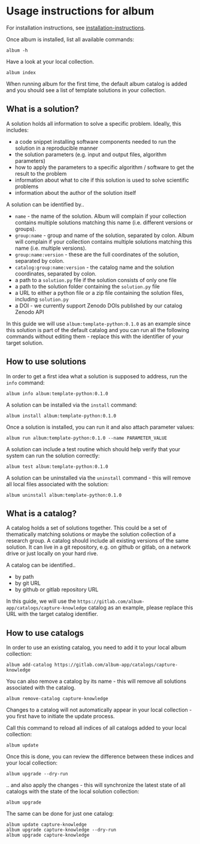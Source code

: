 # Usage instructions for album

For installation instructions, see [installation-instructions](/installation-instructions).

Once album is installed, list all available commands: 
```
album -h
```
Have a look at your local collection. 
```
album index
```
When running album for the first time, the default album catalog is added and you should see a list of template solutions in your collection.

## What is a solution?
A solution holds all information to solve a specific problem. Ideally, this includes:
* a code snippet installing software components needed to run the solution in a reproducible manner
* the solution parameters (e.g. input and output files, algorithm parameters)
* how to apply the parameters to a specific algorithm / software to get the result to the problem
* information about what to cite if this solution is used to solve scientific problems
* information about the author of the solution itself

A solution can be identified by..
- `name` - the name of the solution. Album will complain if your collection contains multiple solutions matching this name (i.e. different versions or groups).
- `group:name` - group and name of the solution, separated by colon. Album will complain if your collection contains multiple solutions matching this name (i.e. multiple versions).
- `group:name:version` - these are the full coordinates of the solution, separated by colon.
- `catalog:group:name:version` - the catalog name and the solution coordinates, separated by colon.
- a path to a `solution.py` file if the solution consists of only one file
- a path to the solution folder containing the `solution.py` file 
- a URL to either a python file or a zip file containing the solution files, including `solution.py`
- a DOI - we currently support Zenodo DOIs published by our catalog Zenodo API 

In this guide we will use `album:template-python:0.1.0` as an example since this solution is part of the default catalog
and you can run all the following commands without editing them - replace this with the identifier of your target solution.

## How to use solutions
In order to get a first idea what a solution is supposed to address, run the `info` command:
```
album info album:template-python:0.1.0
```

A solution can be installed via the `install` command:
```
album install album:template-python:0.1.0
```
Once a solution is installed, you can run it and also attach parameter values:
```
album run album:template-python:0.1.0 --name PARAMETER_VALUE
```
A solution can include a test routine which should help verify that your system can run the solution correctly:
```
album test album:template-python:0.1.0
```
A solution can be uninstalled via the `uninstall` command - this will remove all local files associated with the solution:
```
album uninstall album:template-python:0.1.0
```

## What is a catalog?

A catalog holds a set of solutions together. This could be a set of thematically matching solutions or maybe the solution collection of a research group. A catalog should include all existing versions of the same solution.
It can live in a git repository, e.g. on github or gitlab, on a network drive or just locally on your hard rive.

A catalog can be identified..
- by path
- by git URL
- by github or gitlab repository URL

In this guide, we will use the `https://gitlab.com/album-app/catalogs/capture-knowledge` catalog as an example, please replace this URL with the target catalog identifier.

## How to use catalogs
In order to use an existing catalog, you need to add it to your local album collection:
```
album add-catalog https://gitlab.com/album-app/catalogs/capture-knowledge
```
You can also remove a catalog by its name - this will remove all solutions associated with the catalog.
```
album remove-catalog capture-knowledge
```
Changes to a catalog will not automatically appear in your local collection - you first have to initiate the update process.

Call this command to reload all indices of all catalogs added to your local collection:
```
album update
```
Once this is done, you can review the difference between these indices and your local collection: 
```
album upgrade --dry-run
```
.. and also apply the changes - this will synchronize the latest state of all catalogs with the state of the local solution collection: 
```
album upgrade
```
The same can be done for just one catalog:
```
album update capture-knowledge
album upgrade capture-knowledge --dry-run
album upgrade capture-knowledge
```
